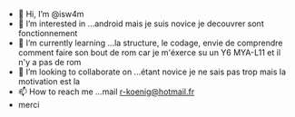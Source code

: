 - 👋 Hi, I’m @isw4m
- 👀 I’m interested in ...android  mais je suis  novice  je decouvrer  sont fonctionnement
- 🌱 I’m currently learning ...la structure, le codage, envie de comprendre  comment  faire son  bout de  rom car je m'éxerce  su un Y6 MYA-L11  et il n'y a pas de rom
- 💞️ I’m looking to collaborate on ...étant novice  je  ne  sais pas  trop mais la motivation  est la
- 📫 How to reach me ...mail  r-koenig@hotmail.fr
-  merci
<!---
isw4m/isw4m is a ✨ special ✨ repository because its `README.md` (this file) appears on your GitHub profile.
You can click the Preview link to take a look at your changes.
--->

